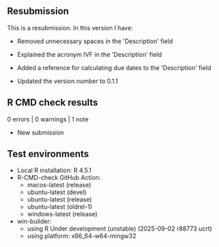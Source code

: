 ## Resubmission
This is a resubmission. In this version I have:

* Removed unnecessary spaces in the 'Description' field

* Explained the acronym IVF in the 'Description' field

* Added a reference for calculating due dates to the 'Description' field

* Updated the version number to 0.1.1

## R CMD check results

0 errors | 0 warnings | 1 note

* New submission

## Test environments

* Local R installation: R 4.5.1
* R-CMD-check GitHub Action: 
  - macos-latest (release)
  - ubuntu-latest (devel)
  - ubuntu-latest (release)
  - ubuntu-latest (oldrel-1)
  - windows-latest (release)
* win-builder: 
  - using R Under development (unstable) (2025-09-02 r88773 ucrt) 
  - using platform: x86_64-w64-mingw32
